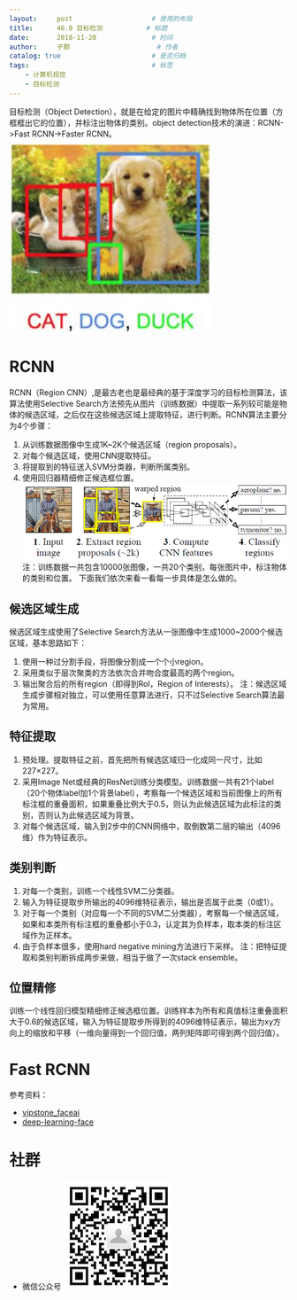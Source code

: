 ```yaml
---
layout:     post   				    # 使用的布局
title:      46.0 目标检测			# 标题 
date:       2018-11-20 				# 时间
author:     子颢 						# 作者
catalog: true 						# 是否归档
tags:								# 标签
    - 计算机视觉
    - 目标检测
---
```


目标检测（Object Detection），就是在给定的图片中精确找到物体所在位置（方框框出它的位置），并标注出物体的类别。object detection技术的演进：RCNN->Fast RCNN->Faster RCNN。
![OD](/img/OD-01.png)

# RCNN

RCNN（Region CNN）,是最古老也是最经典的基于深度学习的目标检测算法，该算法使用Selective Search方法预先从图片（训练数据）中提取一系列较可能是物体的候选区域，之后仅在这些候选区域上提取特征，进行判断。RCNN算法主要分为4个步骤：
1. 从训练数据图像中生成1K~2K个候选区域（region proposals）。
2. 对每个候选区域，使用CNN提取特征。
3. 将提取到的特征送入SVM分类器，判断所属类别。
4. 使用回归器精细修正候选框位置。
![OD](/img/OD-02.png)
注：训练数据一共包含10000张图像，一共20个类别，每张图片中，标注物体的类别和位置。
下面我们依次来看一看每一步具体是怎么做的。

## 候选区域生成

候选区域生成使用了Selective Search方法从一张图像中生成1000~2000个候选区域，基本思路如下：
1. 使用一种过分割手段，将图像分割成一个个小region。
2. 采用类似于层次聚类的方法依次合并吻合度最高的两个region。
3. 输出聚合后的所有region（即得到RoI，Region of Interests）。
注：候选区域生成步骤相对独立，可以使用任意算法进行，只不过Selective Search算法最为常用。

## 特征提取

1. 预处理。提取特征之前，首先把所有候选区域归一化成同一尺寸，比如227×227。
2. 采用Image Net或经典的ResNet训练分类模型。训练数据一共有21个label（20个物体label加1个背景label），考察每一个候选区域和当前图像上的所有标注框的重叠面积，如果重叠比例大于0.5，则认为此候选区域为此标注的类别，否则认为此候选区域为背景。
3. 对每个候选区域，输入到2步中的CNN网络中，取倒数第二层的输出（4096维）作为特征表示。

## 类别判断

1. 对每一个类别，训练一个线性SVM二分类器。
2. 输入为特征提取步所输出的4096维特征表示，输出是否属于此类（0或1）。
3. 对于每一个类别（对应每一个不同的SVM二分类器），考察每一个候选区域，如果和本类所有标注框的重叠都小于0.3，认定其为负样本，取本类的标注区域作为正样本。
4. 由于负样本很多，使用hard negative mining方法进行下采样。
注：把特征提取和类别判断拆成两步来做，相当于做了一次stack ensemble。

## 位置精修

训练一个线性回归模型精细修正候选框位置。训练样本为所有和真值标注重叠面积大于0.6的候选区域，输入为特征提取步所得到的4096维特征表示，输出为xy方向上的缩放和平移（一维向量得到一个回归值，两列矩阵即可得到两个回归值）。

# Fast RCNN









参考资料：
- <a href="https://github.com/vipstone/faceai" target="_blank">vipstone_faceai</a>
- <a href="http://tumumu.cn/2017/05/02/deep-learning-face/" target="_blank">deep-learning-face</a>

# 社群

- 微信公众号
	![562929489](/img/wxgzh_ewm.png)